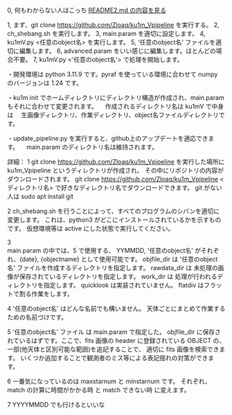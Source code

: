 

0, 何もわからない人はこっち [README2.md の内容を見る](README2.md)

1, まず、git clone https://github.com/Zloaq/ku1m_Vpipeline を実行する。
2, ch_shebang.sh を実行します。
3, main.param を適切に設定します。
4, ku1mV.py <任意のobject名> を実行します。
5, '任意のobject名' ファイルを適切に編集します。
6, advanced.param をいい感じに編集します。ほとんどの場合不要。
7, ku1mV.py <YYMMDD>  <'任意のobject名'> で処理を開始します。

・開発環境は python 3.11.9 です。pyraf を使っている環境に合わせて numpy のバージョンは 1.24 です。

・ku1m init でホームディレクトリにディレクトリ構造が作成され、main.param もそれに合わせて変更されます。
　作成されるディレクトリ名は ku1mV で中身は
　生画像ディレクトリ、作業ディレクトリ、object名ファイルディレクトリです。

・update_pipeline.py を実行すると、github上のアップデートを適応できます。
　main.param のディレクトリ名は維持されます。


詳細：
1
    git clone https://github.com/Zloaq/ku1m_Vpipeline を実行した場所に
    ku1m_Vpipeline というディレクトリが作成され、
    その中にリポジトリの内容がダウンロードされます。
    git clone https://github.com/Zloaq/ku1m_Vpipeline <ディレクトリ名>
    で好きなディレクトリ名でダウンロードできます。
    git がない人は sudo apt install git
    

2
    ch_shebang.sh を行うことによって、すべてのプログラムのシバンを適切に変更します。
    これは、python3 がどこにインストールされているかを示すものです。
    仮想環境等は active にした状態で実行してください。

3  
    main.param の中では、5 で使用する、
    YYMMDD, '任意のobject名' がそれぞれ、{date}, {objectname} として使用可能です。
    objfile_dir は '任意のobject名' ファイルを作成するディレクトリを指定します。
    rawdata_dir は 未処理の画像が保存されているディレクトリを指定します。
    work_dir は 処理が行われるディレクトリを指定します。
    quicklook は実装されていません。
    flatdiv はフラットで割る作業をします。

4
    '任意のobject名' はどんな名前でも構いません。
    天体ごとにまとめて作業するための名前づけです。

5
    '任意のobject名' ファイル は main.param で指定した。
    objfile_dir に保存されているはずです。ここで、fits 画像の header 
    に登録されている OBJECT の、一部(他天体と区別可能な範囲)を追記することで、
    適切に fits 画像を検索できます。
    いくつか追加することで観測者のミス等による表記揺れの対策ができます。

6
   一番気になっているのは maxstarnum と minstarnum です。
   それぞれ、match の計算に時間がかかる時 と match できない時 に変えます。
   
7 
   YYYYMMDD でも行けるといいな